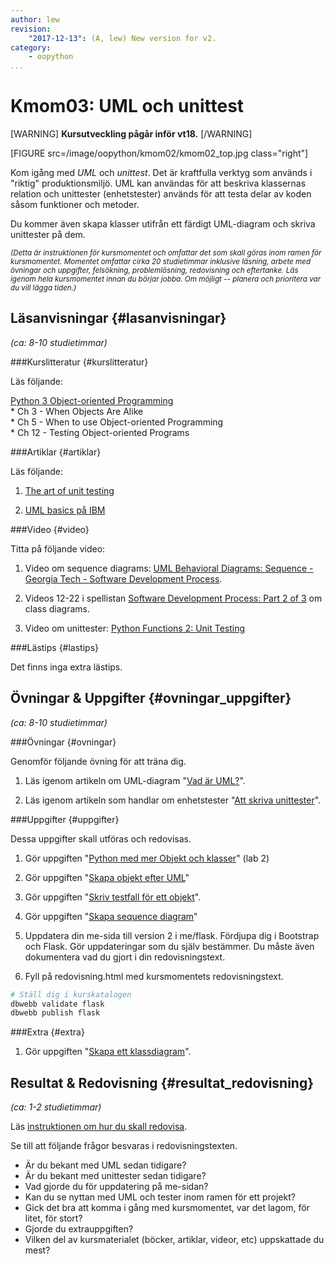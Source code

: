 ```yaml
---
author: lew
revision:
    "2017-12-13": (A, lew) New version for v2.
category:
    - oopython
...
```

Kmom03: UML och unittest
====================================

[WARNING]
**Kursutveckling pågår inför vt18.**
[/WARNING]

[FIGURE src=/image/oopython/kmom02/kmom02_top.jpg class="right"]

Kom igång med _UML_ och _unittest_. Det är kraftfulla verktyg som används i "riktig" produktionsmiljö. UML kan användas för att beskriva klassernas relation och unittester (enhetstester) används för att testa delar av koden såsom funktioner och metoder.  

Du kommer även skapa klasser utifrån ett färdigt UML-diagram och skriva unittester på dem.

<!--more-->


<!-- Flytta nedan text till eget dokument/vy/block -->

<small>*(Detta är instruktionen för kursmomentet och omfattar det som skall göras inom ramen för kursmomentet. Momentet omfattar cirka 20 studietimmar inklusive läsning, arbete med övningar och uppgifter, felsökning, problemlösning, redovisning och eftertanke. Läs igenom hela kursmomentet innan du börjar jobba. Om möjligt -- planera och prioritera var du vill lägga tiden.)*</small>



Läsanvisningar  {#lasanvisningar}
---------------------------------

*(ca: 8-10 studietimmar)*


###Kurslitteratur  {#kurslitteratur}

Läs följande:

[Python 3 Object-oriented Programming](kunskap/boken-python3-object-oriented-programming)  
    * Ch 3 - When Objects Are Alike  
    * Ch 5 - When to use Object-oriented Programming  
    * Ch 12 - Testing Object-oriented Programs


###Artiklar {#artiklar}

Läs följande:

1. [The art of unit testing](http://artofunittesting.com/definition-of-a-unit-test/)  

2. [UML basics på IBM](http://www.ibm.com/developerworks/rational/library/769.html)  



###Video  {#video}

Titta på följande video:  

1. Video om sequence diagrams: [UML Behavioral Diagrams: Sequence - Georgia Tech - Software Development Process](https://www.youtube.com/watch?v=XIQKt5Bs7II).  

2. Videos 12-22 i spellistan [Software Development Process: Part 2 of 3](https://www.youtube.com/watch?v=pZ9-ujSP_48&index=12&list=PLAwxTw4SYaPm8PAGH7ov2Bj-nG4sXgCtJ)  om class diagrams.

3. Video om unittester: [Python Functions 2: Unit Testing](https://www.youtube.com/watch?v=F7a0iUH6kVA)



###Lästips {#lastips}

Det finns inga extra lästips.  



Övningar & Uppgifter  {#ovningar_uppgifter}
-------------------------------------------

*(ca: 8-10 studietimmar)*



###Övningar {#ovningar}

Genomför följande övning för att träna dig.

1. Läs igenom artikeln om UML-diagram "[Vad är UML?](kunskap/vad-ar-uml)".

2. Läs igenom artikeln som handlar om enhetstester "[Att skriva unittester](kunskap/unittest-i-python)".



###Uppgifter {#uppgifter}

Dessa uppgifter skall utföras och redovisas.

1. Gör uppgiften "[Python med mer Objekt och klasser](uppgift/python-med-mer-objekt-och-klasser)" (lab 2)

2. Gör uppgiften "[Skapa objekt efter UML](uppgift/skapa-objekt-efter-uml)"

3. Gör uppgiften "[Skriv testfall för ett objekt](uppgift/skriv-testfall-for-ett-objekt)".  

4. Gör uppgiften "[Skapa sequence diagram](uppgift/skapa-sequence-diagram)"  

5. Uppdatera din me-sida till version 2 i me/flask. Fördjupa dig i Bootstrap och Flask. Gör uppdateringar som du själv bestämmer. Du måste även dokumentera vad du gjort i din redovisningstext.  

6. Fyll på redovisning.html med kursmomentets redovisningstext.

```bash
# Ställ dig i kurskatalogen
dbwebb validate flask
dbwebb publish flask
```



###Extra {#extra}

1. Gör uppgiften "[Skapa ett klassdiagram](uppgift/skapa-klassdiagram)".



Resultat & Redovisning  {#resultat_redovisning}
-----------------------------------------------

*(ca: 1-2 studietimmar)*

Läs [instruktionen om hur du skall redovisa](oopython/redovisa).

Se till att följande frågor besvaras i redovisningstexten.

* Är du bekant med UML sedan tidigare?  
* Är du bekant med unittester sedan tidigare?
* Vad gjorde du för uppdatering på me-sidan?
* Kan du se nyttan med UML och tester inom ramen för ett projekt?
* Gick det bra att komma i gång med kursmomentet, var det lagom, för litet, för stort?
* Gjorde du extrauppgiften?
* Vilken del av kursmaterialet (böcker, artiklar, videor, etc) uppskattade du mest?
